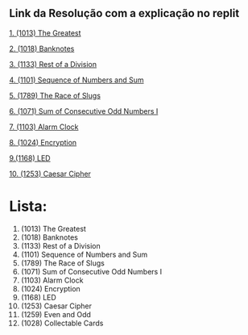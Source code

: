 # <h2> Link da Resolução com a explicação no replit </h2>

[1. (1013) The Greatest](https://replit.com/@Cosmo-AlanAlan/1-1013-The-Greatest)

[2. (1018) Banknotes](https://replit.com/@Cosmo-AlanAlan/2-1018-Banknotes)

[3. (1133) Rest of a Division](https://replit.com/@Cosmo-AlanAlan/3-1133-Rest-of-a-Division)

[4. (1101) Sequence of Numbers and Sum](https://replit.com/@Cosmo-AlanAlan/4-1101-Sequence-of-Numbers-and-Sum)

[5. (1789) The Race of Slugs](https://replit.com/@Cosmo-AlanAlan/5-1789-The-Race-of-Slugs)

[6. (1071) Sum of Consecutive Odd Numbers I](https://replit.com/@Cosmo-AlanAlan/6-1071-Sum-of-Consecutive-Odd-Numbers-I#main.php)

[7. (1103) Alarm Clock](https://replit.com/@Cosmo-AlanAlan/7-1103-Alarm-Clock#main.php)

[8. (1024) Encryption](https://replit.com/@Cosmo-AlanAlan/8-1024-Encryption#main.php)

[9.(1168) LED](https://replit.com/@Cosmo-AlanAlan/91168-LED)

[10. (1253) Caesar Cipher](https://replit.com/@Cosmo-AlanAlan/10-1253-Caesar-Cipher)

[]()

[]()

# Lista:
1. (1013) The Greatest
2. (1018) Banknotes
3. (1133) Rest of a Division
4. (1101) Sequence of Numbers and Sum
5. (1789) The Race of Slugs
6. (1071) Sum of Consecutive Odd Numbers I
7. (1103) Alarm Clock
8. (1024) Encryption
9. (1168) LED
10. (1253) Caesar Cipher
11. (1259) Even and Odd
12. (1028) Collectable Cards
